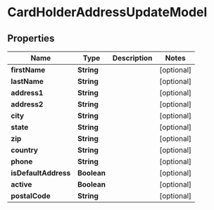 
# CardHolderAddressUpdateModel

## Properties
Name | Type | Description | Notes
------------ | ------------- | ------------- | -------------
**firstName** | **String** |  |  [optional]
**lastName** | **String** |  |  [optional]
**address1** | **String** |  |  [optional]
**address2** | **String** |  |  [optional]
**city** | **String** |  |  [optional]
**state** | **String** |  |  [optional]
**zip** | **String** |  |  [optional]
**country** | **String** |  |  [optional]
**phone** | **String** |  |  [optional]
**isDefaultAddress** | **Boolean** |  |  [optional]
**active** | **Boolean** |  |  [optional]
**postalCode** | **String** |  |  [optional]



